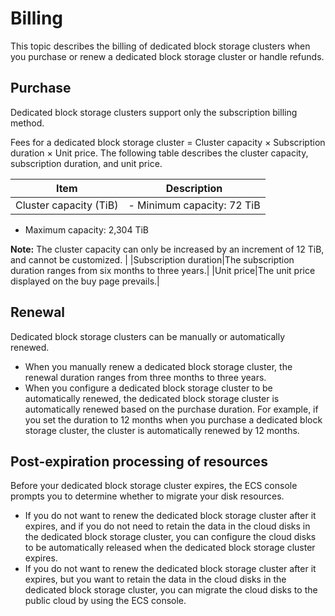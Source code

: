 # Billing

This topic describes the billing of dedicated block storage clusters when you purchase or renew a dedicated block storage cluster or handle refunds.

## Purchase

Dedicated block storage clusters support only the subscription billing method.

Fees for a dedicated block storage cluster = Cluster capacity × Subscription duration × Unit price. The following table describes the cluster capacity, subscription duration, and unit price.

|Item|Description|
|----|-----------|
|Cluster capacity \(TiB\)|-   Minimum capacity: 72 TiB
-   Maximum capacity: 2,304 TiB

**Note:** The cluster capacity can only be increased by an increment of 12 TiB, and cannot be customized. |
|Subscription duration|The subscription duration ranges from six months to three years.|
|Unit price|The unit price displayed on the buy page prevails.|

## Renewal

Dedicated block storage clusters can be manually or automatically renewed.

-   When you manually renew a dedicated block storage cluster, the renewal duration ranges from three months to three years.
-   When you configure a dedicated block storage cluster to be automatically renewed, the dedicated block storage cluster is automatically renewed based on the purchase duration. For example, if you set the duration to 12 months when you purchase a dedicated block storage cluster, the cluster is automatically renewed by 12 months.

## Post-expiration processing of resources

Before your dedicated block storage cluster expires, the ECS console prompts you to determine whether to migrate your disk resources.

-   If you do not want to renew the dedicated block storage cluster after it expires, and if you do not need to retain the data in the cloud disks in the dedicated block storage cluster, you can configure the cloud disks to be automatically released when the dedicated block storage cluster expires.
-   If you do not want to renew the dedicated block storage cluster after it expires, but you want to retain the data in the cloud disks in the dedicated block storage cluster, you can migrate the cloud disks to the public cloud by using the ECS console.

